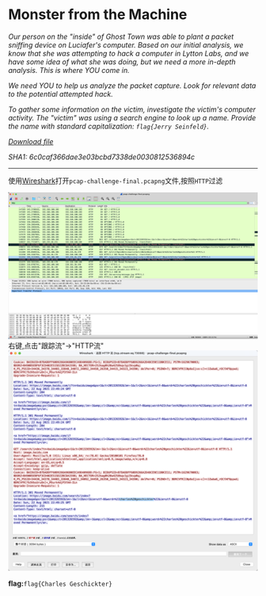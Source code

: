 # Monster from the Machine
*Our person on the "inside" of Ghost Town was able to plant a packet sniffing device on Luciafer's computer. Based on our initial analysis, we know that she was attempting to hack a computer in Lytton Labs, and we have some idea of what she was doing, but we need a more in-depth analysis. This is where YOU come in.*

*We need YOU to help us analyze the packet capture. Look for relevant data to the potential attempted hack.*

*To gather some information on the victim, investigate the victim's computer activity. The "victim" was using a search engine to look up a name. Provide the name with standard capitalization: `flag{Jerry Seinfeld}`.*

*[Download file](https://tinyurl.com/35a45kc3)*

*SHA1: 6c0caf366dae3e03bcbd7338de0030812536894c*

---

使用[Wireshark](https://www.wireshark.org/download.html)打开`pcap-challenge-final.pcapng`文件,按照`HTTP`过滤

![Monstrum ex Machine](images/monstrum_ex_machine-00.png)
右键,点击"跟踪流"->"HTTP流"
![Monstrum ex Machine](images/monstrum_ex_machine.png)

**flag:**`flag{Charles Geschickter}`